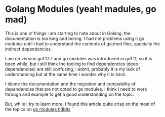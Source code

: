 # Golang Modules (yeah! madules, go mad)
This is one of things i am starting to hate about in Golang, the documentation
is too long and boring. I had not problems using it go modules until i had to
understand the contents of go.mod files, specially the indirect dependencies.

I am on version go1.17.7 and go modules was introduced in go1.11, so it is been
while, but i still think the tooling to find dependencies (deep dependencies)
are still confusing, i admit, probably it is my lack of understanding but at 
the same time i wonder why it is hard.

I blame the documentation and the migration and compability of dependencies that
are not opted to go modules. I think i need to work through and example to get a
good understanding on the topic.

But, while i try to learn more. I found this article quite crisp on the most of
the topics on [go modules tidbits](https://dev.to/zaracooper/18-essential-go-module-tidbits-for-a-newbie-4455)
``

